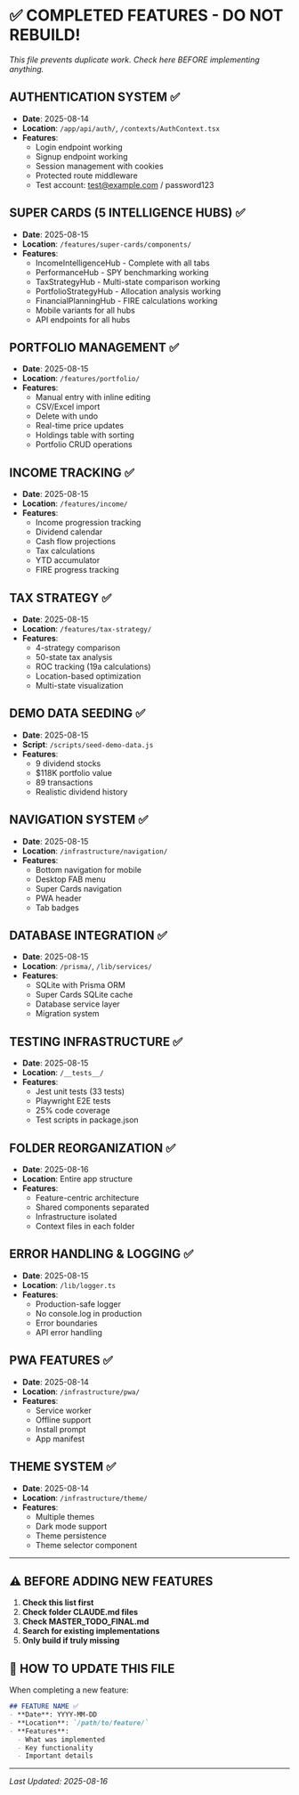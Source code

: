 # ✅ COMPLETED FEATURES - DO NOT REBUILD!
*This file prevents duplicate work. Check here BEFORE implementing anything.*

## AUTHENTICATION SYSTEM ✅
- **Date**: 2025-08-14
- **Location**: `/app/api/auth/`, `/contexts/AuthContext.tsx`
- **Features**:
  - Login endpoint working
  - Signup endpoint working
  - Session management with cookies
  - Protected route middleware
  - Test account: test@example.com / password123

## SUPER CARDS (5 INTELLIGENCE HUBS) ✅
- **Date**: 2025-08-15
- **Location**: `/features/super-cards/components/`
- **Features**:
  - IncomeIntelligenceHub - Complete with all tabs
  - PerformanceHub - SPY benchmarking working
  - TaxStrategyHub - Multi-state comparison working
  - PortfolioStrategyHub - Allocation analysis working
  - FinancialPlanningHub - FIRE calculations working
  - Mobile variants for all hubs
  - API endpoints for all hubs

## PORTFOLIO MANAGEMENT ✅
- **Date**: 2025-08-15
- **Location**: `/features/portfolio/`
- **Features**:
  - Manual entry with inline editing
  - CSV/Excel import
  - Delete with undo
  - Real-time price updates
  - Holdings table with sorting
  - Portfolio CRUD operations

## INCOME TRACKING ✅
- **Date**: 2025-08-15
- **Location**: `/features/income/`
- **Features**:
  - Income progression tracking
  - Dividend calendar
  - Cash flow projections
  - Tax calculations
  - YTD accumulator
  - FIRE progress tracking

## TAX STRATEGY ✅
- **Date**: 2025-08-15
- **Location**: `/features/tax-strategy/`
- **Features**:
  - 4-strategy comparison
  - 50-state tax analysis
  - ROC tracking (19a calculations)
  - Location-based optimization
  - Multi-state visualization

## DEMO DATA SEEDING ✅
- **Date**: 2025-08-15
- **Script**: `/scripts/seed-demo-data.js`
- **Features**:
  - 9 dividend stocks
  - $118K portfolio value
  - 89 transactions
  - Realistic dividend history

## NAVIGATION SYSTEM ✅
- **Date**: 2025-08-15
- **Location**: `/infrastructure/navigation/`
- **Features**:
  - Bottom navigation for mobile
  - Desktop FAB menu
  - Super Cards navigation
  - PWA header
  - Tab badges

## DATABASE INTEGRATION ✅
- **Date**: 2025-08-15
- **Location**: `/prisma/`, `/lib/services/`
- **Features**:
  - SQLite with Prisma ORM
  - Super Cards SQLite cache
  - Database service layer
  - Migration system

## TESTING INFRASTRUCTURE ✅
- **Date**: 2025-08-15
- **Location**: `/__tests__/`
- **Features**:
  - Jest unit tests (33 tests)
  - Playwright E2E tests
  - 25% code coverage
  - Test scripts in package.json

## FOLDER REORGANIZATION ✅
- **Date**: 2025-08-16
- **Location**: Entire app structure
- **Features**:
  - Feature-centric architecture
  - Shared components separated
  - Infrastructure isolated
  - Context files in each folder

## ERROR HANDLING & LOGGING ✅
- **Date**: 2025-08-15
- **Location**: `/lib/logger.ts`
- **Features**:
  - Production-safe logger
  - No console.log in production
  - Error boundaries
  - API error handling

## PWA FEATURES ✅
- **Date**: 2025-08-14
- **Location**: `/infrastructure/pwa/`
- **Features**:
  - Service worker
  - Offline support
  - Install prompt
  - App manifest

## THEME SYSTEM ✅
- **Date**: 2025-08-14
- **Location**: `/infrastructure/theme/`
- **Features**:
  - Multiple themes
  - Dark mode support
  - Theme persistence
  - Theme selector component

---

## ⚠️ BEFORE ADDING NEW FEATURES

1. **Check this list first**
2. **Check folder CLAUDE.md files**
3. **Check MASTER_TODO_FINAL.md**
4. **Search for existing implementations**
5. **Only build if truly missing**

## 📝 HOW TO UPDATE THIS FILE

When completing a new feature:
```markdown
## FEATURE NAME ✅
- **Date**: YYYY-MM-DD
- **Location**: `/path/to/feature/`
- **Features**:
  - What was implemented
  - Key functionality
  - Important details
```

---
*Last Updated: 2025-08-16*